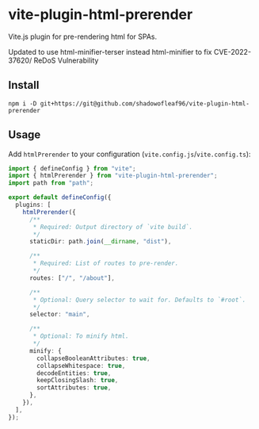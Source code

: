# vite-plugin-html-prerender

Vite.js plugin for pre-rendering html for SPAs.

Updated to use html-minifier-terser instead html-minifier to fix CVE-2022-37620/ ReDoS Vulnerability 

## Install

```shell
npm i -D git+https://git@github.com/shadowofleaf96/vite-plugin-html-prerender
```

## Usage

Add `htmlPrerender` to your configuration (`vite.config.js`/`vite.config.ts`):

```typescript
import { defineConfig } from "vite";
import { htmlPrerender } from "vite-plugin-html-prerender";
import path from "path";

export default defineConfig({
  plugins: [
    htmlPrerender({
      /**
       * Required: Output directory of `vite build`.
       */
      staticDir: path.join(__dirname, "dist"),

      /**
       * Required: List of routes to pre-render.
       */
      routes: ["/", "/about"],

      /**
       * Optional: Query selector to wait for. Defaults to `#root`.
       */
      selector: "main",

      /**
       * Optional: To minify html.
       */
      minify: {
        collapseBooleanAttributes: true,
        collapseWhitespace: true,
        decodeEntities: true,
        keepClosingSlash: true,
        sortAttributes: true,
      },
    }),
  ],
});
```

